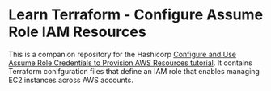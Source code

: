 # Learn Terraform - Configure Assume Role IAM Resources

This is a companion repository for the Hashicorp [Configure and Use Assume Role
Credentials to Provision AWS Resources
tutorial](https://developer.hashicorp.com/terraform/tutorials/aws/aws-assumerole). It contains Terraform
conifguration files that define an IAM role that enables managing EC2 instances across AWS accounts.

